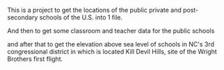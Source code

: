 This is a project to get the locations of the public private and post-
secondary schools of the U.S. into 1 file.

And then to get some classroom and teacher data for the public schools

and after that to get the elevation above sea level
of schools in NC's 3rd congressional district
in which is located Kill Devil Hills, 
site of the Wright Brothers first flight.

